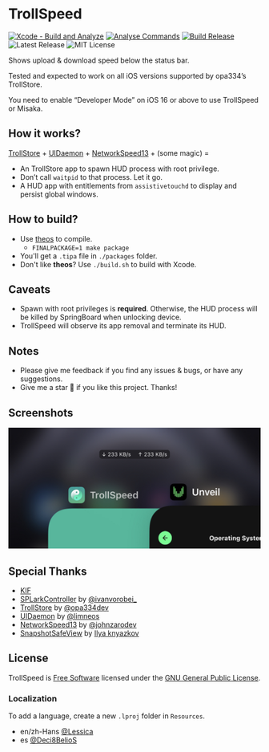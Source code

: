 # TrollSpeed

[![Xcode - Build and Analyze](https://github.com/Lessica/TrollSpeed/actions/workflows/build-analyse.yml/badge.svg)](https://github.com/Lessica/TrollSpeed/actions/workflows/build-analyse.yml)
[![Analyse Commands](https://github.com/Lessica/TrollSpeed/actions/workflows/analyse-commands.yml/badge.svg)](https://github.com/Lessica/TrollSpeed/actions/workflows/analyse-commands.yml)
[![Build Release](https://github.com/Lessica/TrollSpeed/actions/workflows/build-release.yml/badge.svg)](https://github.com/Lessica/TrollSpeed/actions/workflows/build-release.yml)
![Latest Release](https://img.shields.io/github/v/release/Lessica/TrollSpeed)
![MIT License](https://img.shields.io/github/license/Lessica/TrollSpeed)

Shows upload &amp; download speed below the status bar.

Tested and expected to work on all iOS versions supported by opa334’s TrollStore.

You need to enable “Developer Mode” on iOS 16 or above to use TrollSpeed or Misaka.

## How it works?

[TrollStore](https://github.com/opa334/TrollStore) + [UIDaemon](https://github.com/limneos/UIDaemon) + [NetworkSpeed13](https://github.com/lwlsw/NetworkSpeed13) + (some magic)
\=

- An TrollStore app to spawn HUD process with root privilege.
- Don’t call `waitpid` to that process. Let it go.
- A HUD app with entitlements from `assistivetouchd` to display and persist global windows.

## How to build?

- Use [theos](https://github.com/theos/theos) to compile.
  - `FINALPACKAGE=1 make package`
- You'll get a `.tipa` file in `./packages` folder.
- Don't like **theos**? Use `./build.sh` to build with Xcode.

## Caveats

- Spawn with root privileges is **required**. Otherwise, the HUD process will be killed by SpringBoard when unlocking device.
- TrollSpeed will observe its app removal and terminate its HUD.

## Notes

- Please give me feedback if you find any issues &amp; bugs, or have any suggestions.
- Give me a star 🌟 if you like this project. Thanks!

## Screenshots

![preview](screenshots/preview.jpeg)

## Special Thanks

- [KIF](https://github.com/kif-framework/KIF)
- [SPLarkController](https://github.com/ivanvorobei/SPLarkController) by [@ivanvorobei_](https://twitter.com/ivanvorobei_)
- [TrollStore](https://github.com/opa334/TrollStore) by [@opa334dev](https://twitter.com/opa334dev)
- [UIDaemon](https://github.com/limneos/UIDaemon) by [@limneos](https://twitter.com/limneos)
- [NetworkSpeed13](https://github.com/lwlsw/NetworkSpeed13) by [@johnzarodev](https://twitter.com/johnzarodev)
- [SnapshotSafeView](https://github.com/Stampoo/SnapshotSafeView) by [Ilya knyazkov](https://github.com/Stampoo)

## License

TrollSpeed is [Free Software](https://www.gnu.org/philosophy/free-sw.html) licensed under the [GNU General Public License](LICENSE).

### Localization

To add a language, create a new `.lproj` folder in `Resources`.

- en/zh-Hans [@Lessica](https://github.com/Lessica)
- es [@Deci8BelioS](https://github.com/Deci8BelioS)
